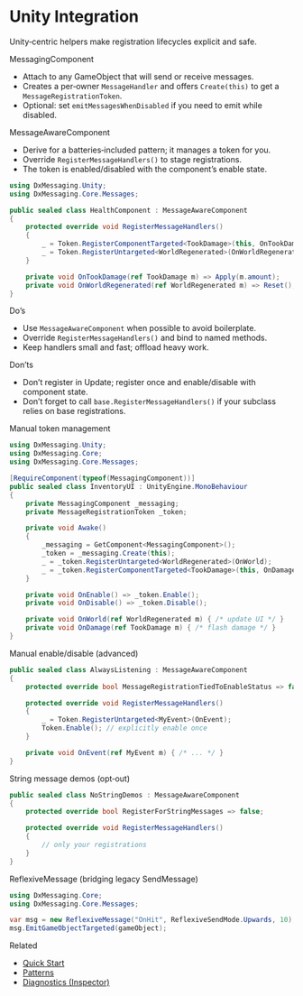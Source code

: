 # Unity Integration

Unity‑centric helpers make registration lifecycles explicit and safe.

MessagingComponent

- Attach to any GameObject that will send or receive messages.
- Creates a per‑owner `MessageHandler` and offers `Create(this)` to get a `MessageRegistrationToken`.
- Optional: set `emitMessagesWhenDisabled` if you need to emit while disabled.

MessageAwareComponent

- Derive for a batteries‑included pattern; it manages a token for you.
- Override `RegisterMessageHandlers()` to stage registrations.
- The token is enabled/disabled with the component’s enable state.

```csharp
using DxMessaging.Unity;
using DxMessaging.Core.Messages;

public sealed class HealthComponent : MessageAwareComponent
{
    protected override void RegisterMessageHandlers()
    {
        _ = Token.RegisterComponentTargeted<TookDamage>(this, OnTookDamage);
        _ = Token.RegisterUntargeted<WorldRegenerated>(OnWorldRegenerated);
    }

    private void OnTookDamage(ref TookDamage m) => Apply(m.amount);
    private void OnWorldRegenerated(ref WorldRegenerated m) => Reset();
}
```

Do’s

- Use `MessageAwareComponent` when possible to avoid boilerplate.
- Override `RegisterMessageHandlers()` and bind to named methods.
- Keep handlers small and fast; offload heavy work.

Don’ts

- Don’t register in Update; register once and enable/disable with component state.
- Don’t forget to call `base.RegisterMessageHandlers()` if your subclass relies on base registrations.

Manual token management

```csharp
using DxMessaging.Unity;
using DxMessaging.Core;
using DxMessaging.Core.Messages;

[RequireComponent(typeof(MessagingComponent))]
public sealed class InventoryUI : UnityEngine.MonoBehaviour
{
    private MessagingComponent _messaging;
    private MessageRegistrationToken _token;

    private void Awake()
    {
        _messaging = GetComponent<MessagingComponent>();
        _token = _messaging.Create(this);
        _ = _token.RegisterUntargeted<WorldRegenerated>(OnWorld);
        _ = _token.RegisterComponentTargeted<TookDamage>(this, OnDamage);
    }

    private void OnEnable() => _token.Enable();
    private void OnDisable() => _token.Disable();

    private void OnWorld(ref WorldRegenerated m) { /* update UI */ }
    private void OnDamage(ref TookDamage m) { /* flash damage */ }
}
```

Manual enable/disable (advanced)

```csharp
public sealed class AlwaysListening : MessageAwareComponent
{
    protected override bool MessageRegistrationTiedToEnableStatus => false; // keep token enabled

    protected override void RegisterMessageHandlers()
    {
        _ = Token.RegisterUntargeted<MyEvent>(OnEvent);
        Token.Enable(); // explicitly enable once
    }

    private void OnEvent(ref MyEvent m) { /* ... */ }
}
```

String message demos (opt‑out)

```csharp
public sealed class NoStringDemos : MessageAwareComponent
{
    protected override bool RegisterForStringMessages => false;

    protected override void RegisterMessageHandlers()
    {
        // only your registrations
    }
}
```

ReflexiveMessage (bridging legacy SendMessage)

```csharp
using DxMessaging.Core;
using DxMessaging.Core.Messages;

var msg = new ReflexiveMessage("OnHit", ReflexiveSendMode.Upwards, 10);
msg.EmitGameObjectTargeted(gameObject);
```

Related

- [Quick Start](Docs/QuickStart.md)
- [Patterns](Docs/Patterns.md)
- [Diagnostics (Inspector)](Docs/Diagnostics.md)
